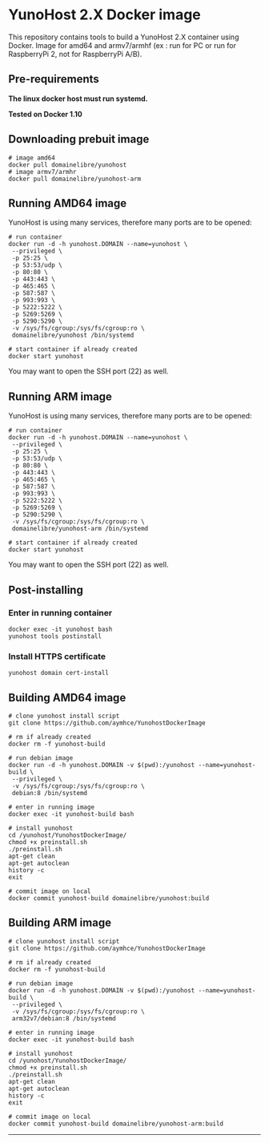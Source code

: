 # YunoHost 2.X Docker image

This repository contains tools to build a YunoHost 2.X container using Docker.
Image for amd64 and armv7/armhf (ex : run for PC or run for RaspberryPi 2, not for RaspberryPi A/B).

## Pre-requirements 

**The linux docker host must run systemd.**

**Tested on Docker 1.10**

## Downloading prebuit image

```
# image amd64
docker pull domainelibre/yunohost
# image armv7/armhr
docker pull domainelibre/yunohost-arm
```

## Running AMD64 image

YunoHost is using many services, therefore many ports are to be opened:

```
# run container
docker run -d -h yunohost.DOMAIN --name=yunohost \
 --privileged \
 -p 25:25 \
 -p 53:53/udp \
 -p 80:80 \
 -p 443:443 \
 -p 465:465 \
 -p 587:587 \
 -p 993:993 \
 -p 5222:5222 \
 -p 5269:5269 \
 -p 5290:5290 \
 -v /sys/fs/cgroup:/sys/fs/cgroup:ro \
 domainelibre/yunohost /bin/systemd

# start container if already created
docker start yunohost
```

You may want to open the SSH port (22) as well.

## Running ARM image

YunoHost is using many services, therefore many ports are to be opened:

```
# run container
docker run -d -h yunohost.DOMAIN --name=yunohost \
 --privileged \
 -p 25:25 \
 -p 53:53/udp \
 -p 80:80 \
 -p 443:443 \
 -p 465:465 \
 -p 587:587 \
 -p 993:993 \
 -p 5222:5222 \
 -p 5269:5269 \
 -p 5290:5290 \
 -v /sys/fs/cgroup:/sys/fs/cgroup:ro \
 domainelibre/yunohost-arm /bin/systemd

# start container if already created
docker start yunohost
```

You may want to open the SSH port (22) as well.

## Post-installing

### Enter in running container

```
docker exec -it yunohost bash
yunohost tools postinstall
```

### Install HTTPS certificate

```
yunohost domain cert-install
```

## Building AMD64 image

```
# clone yunohost install script
git clone https://github.com/aymhce/YunohostDockerImage

# rm if already created
docker rm -f yunohost-build

# run debian image
docker run -d -h yunohost.DOMAIN -v $(pwd):/yunohost --name=yunohost-build \
 --privileged \
 -v /sys/fs/cgroup:/sys/fs/cgroup:ro \
 debian:8 /bin/systemd

# enter in running image
docker exec -it yunohost-build bash

# install yunohost
cd /yunohost/YunohostDockerImage/
chmod +x preinstall.sh
./preinstall.sh
apt-get clean
apt-get autoclean
history -c
exit

# commit image on local
docker commit yunohost-build domainelibre/yunohost:build
```

## Building ARM image

```
# clone yunohost install script
git clone https://github.com/aymhce/YunohostDockerImage

# rm if already created
docker rm -f yunohost-build

# run debian image
docker run -d -h yunohost.DOMAIN -v $(pwd):/yunohost --name=yunohost-build \
 --privileged \
 -v /sys/fs/cgroup:/sys/fs/cgroup:ro \
 arm32v7/debian:8 /bin/systemd

# enter in running image
docker exec -it yunohost-build bash

# install yunohost
cd /yunohost/YunohostDockerImage/
chmod +x preinstall.sh
./preinstall.sh
apt-get clean
apt-get autoclean
history -c
exit

# commit image on local
docker commit yunohost-build domainelibre/yunohost-arm:build
```

---

